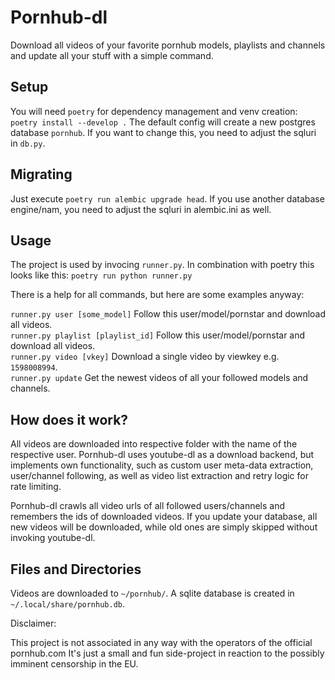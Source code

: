 # Pornhub-dl

Download all videos of your favorite pornhub models, playlists and channels and update all your stuff with a simple command.

## Setup
You will need `poetry` for dependency management and venv creation: `poetry install --develop .`
The default config will create a new postgres database `pornhub`.
If you want to change this, you need to adjust the sqluri in `db.py`.

## Migrating

Just execute `poetry run alembic upgrade head`.
If you use another database engine/nam, you need to adjust the sqluri in alembic.ini as well.

## Usage
The project is used by invocing `runner.py`. In combination with poetry this looks like this: `poetry run python runner.py`  

There is a help for all commands, but here are some examples anyway:

`runner.py user [some_model]` Follow this user/model/pornstar and download all videos.  
`runner.py playlist [playlist_id]` Follow this user/model/pornstar and download all videos.  
`runner.py video [vkey]` Download a single video by viewkey e.g. `1598008994`.  
`runner.py update` Get the newest videos of all your followed models and channels.  


## How does it work?

All videos are downloaded into respective folder with the name of the respective user.
Pornhub-dl uses youtube-dl as a download backend, but implements own functionality, such as custom user meta-data extraction, user/channel following, as well as video list extraction and retry logic for rate limiting.

Pornhub-dl crawls all video urls of all followed users/channels and remembers the ids of downloaded videos.
If you update your database, all new videos will be downloaded, while old ones are simply skipped without invoking youtube-dl.

## Files and Directories
Videos are downloaded to `~/pornhub/`. A sqlite database is created in `~/.local/share/pornhub.db`.

Disclaimer:

This project is not associated in any way with the operators of the official pornhub.com
It's just a small and fun side-project in reaction to the possibly imminent censorship in the EU.
